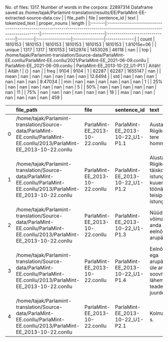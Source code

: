 No. of files: 1317.
Number of words in the corpora: 22897314
Dataframe saved as /home/tajak/Parlamint-translation/results/EE/ParlaMint-EE-extracted-source-data.csv
|        | file_path                                                                                                                 | file                           | sentence_id                     | text    | tokenized_text   | proper_nouns   |        length |
|:-------|:--------------------------------------------------------------------------------------------------------------------------|:-------------------------------|:--------------------------------|:--------|:-----------------|:---------------|--------------:|
| count  | 1810153                                                                                                                   | 1810153                        | 1810153                         | 1810153 | 1810153          | 1810153        |   1.81015e+06 |
| unique | 1317                                                                                                                      | 1317                           | 1810153                         | 1452974 | 1453026          | 46118          | nan           |
| top    | /home/tajak/Parlamint-translation/Source-data/ParlaMint-EE.conllu/ParlaMint-EE.conllu/2021/ParlaMint-EE_2021-06-09.conllu | ParlaMint-EE_2021-06-09.conllu | ParlaMint-EE_2013-10-22_U1-P1.1 | Aitäh!  | Aitäh !          | {}             | nan           |
| freq   | 9104                                                                                                                      | 9104                           | 1                               | 62287   | 62287            | 1655147        | nan           |
| mean   | nan                                                                                                                       | nan                            | nan                             | nan     | nan              | nan            |  12.6494      |
| std    | nan                                                                                                                       | nan                            | nan                             | nan     | nan              | nan            |   9.47034     |
| min    | nan                                                                                                                       | nan                            | nan                             | nan     | nan              | nan            |   1           |
| 25%    | nan                                                                                                                       | nan                            | nan                             | nan     | nan              | nan            |   5           |
| 50%    | nan                                                                                                                       | nan                            | nan                             | nan     | nan              | nan            |  11           |
| 75%    | nan                                                                                                                       | nan                            | nan                             | nan     | nan              | nan            |  18           |
| max    | nan                                                                                                                       | nan                            | nan                             | nan     | nan              | nan            | 459           |




|    | file_path                                                                                                                 | file                           | sentence_id                     | text                                                                                | tokenized_text                                                                       | proper_nouns   |   length |
|---:|:--------------------------------------------------------------------------------------------------------------------------|:-------------------------------|:--------------------------------|:------------------------------------------------------------------------------------|:-------------------------------------------------------------------------------------|:---------------|---------:|
|  0 | /home/tajak/Parlamint-translation/Source-data/ParlaMint-EE.conllu/ParlaMint-EE.conllu/2013/ParlaMint-EE_2013-10-22.conllu | ParlaMint-EE_2013-10-22.conllu | ParlaMint-EE_2013-10-22_U1-P1.1 | Austatud Riigikogu, tere hommikust!                                                 | Austatud Riigikogu , tere hommikust !                                                | {}             |        4 |
|  1 | /home/tajak/Parlamint-translation/Source-data/ParlaMint-EE.conllu/ParlaMint-EE.conllu/2013/ParlaMint-EE_2013-10-22.conllu | ParlaMint-EE_2013-10-22.conllu | ParlaMint-EE_2013-10-22_U1-P1.2 | Alustame Riigikogu täiskogu VI istungjärgu kuuenda töönädala teisipäevast istungit. | Alustame Riigikogu täiskogu VI istungjärgu kuuenda töönädala teisipäevast istungit . | {}             |        9 |
|  2 | /home/tajak/Parlamint-translation/Source-data/ParlaMint-EE.conllu/ParlaMint-EE.conllu/2013/ParlaMint-EE_2013-10-22.conllu | ParlaMint-EE_2013-10-22.conllu | ParlaMint-EE_2013-10-22_U1-P1.3 | Nüüd on võimalik üle anda eelnõusid ja arupärimisi.                                 | Nüüd on võimalik üle anda eelnõusid ja arupärimisi .                                 | {}             |        8 |
|  3 | /home/tajak/Parlamint-translation/Source-data/ParlaMint-EE.conllu/ParlaMint-EE.conllu/2013/ParlaMint-EE_2013-10-22.conllu | ParlaMint-EE_2013-10-22.conllu | ParlaMint-EE_2013-10-22_U1-P1.4 | Eelnõusid ega arupärimisi üle anda ei soovita, läheme teadete juurde.               | Eelnõusid ega arupärimisi üle anda ei soovita , läheme teadete juurde .              | {}             |       10 |
|  4 | /home/tajak/Parlamint-translation/Source-data/ParlaMint-EE.conllu/ParlaMint-EE.conllu/2013/ParlaMint-EE_2013-10-22.conllu | ParlaMint-EE_2013-10-22.conllu | ParlaMint-EE_2013-10-22_U1-P2.1 | Kolmapäeval, s.                                                                     | Kolmapäeval , s .                                                                    | {}             |        2 |




